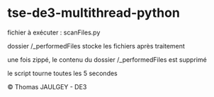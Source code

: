 # tse-de3-multithread-python

fichier à exécuter : scanFiles.py

dossier /_performedFiles stocke les fichiers après traitement

une fois zippé, le contenu du dossier /_performedFiles est supprimé

le script tourne toutes les 5 secondes


© Thomas JAULGEY - DE3
